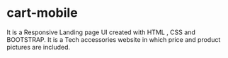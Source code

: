 # cart-mobile
It is a Responsive Landing page UI created with HTML , CSS and BOOTSTRAP. It is a Tech accessories website in which price and product pictures are included.
